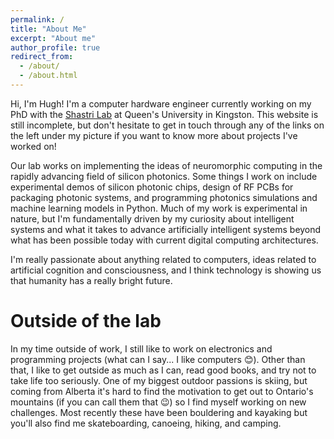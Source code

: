 ```yaml
---
permalink: /
title: "About Me"
excerpt: "About me"
author_profile: true
redirect_from: 
  - /about/
  - /about.html
---
```



Hi, I'm Hugh! I'm a computer hardware engineer currently working on my PhD with the [Shastri Lab](https://www.queensu.ca/physics/shastrilab/) at Queen's University in Kingston. This website is still incomplete, but don't hesitate to get in touch through any of the links on the left under my picture if you want to know more about projects I've worked on!

Our lab works on implementing the ideas of neuromorphic computing in the rapidly advancing field of silicon photonics. Some things I work on include experimental demos of silicon photonic chips, design of RF PCBs for packaging photonic systems, and programming photonics simulations and machine learning models in Python. Much of my work is experimental in nature, but I'm fundamentally driven by my curiosity about intelligent systems and what it takes to advance artificially intelligent systems beyond what has been possible today with current digital computing architectures.

I'm really passionate about anything related to computers, ideas related to artificial cognition and consciousness, and I think technology is showing us that humanity has a really bright future.

Outside of the lab
======
In my time outside of work, I still like to work on electronics and programming projects (what can I say... I like computers :blush:). Other than that, I like to get outside as much as I can, read good books, and try not to take life too seriously. One of my biggest outdoor passions is skiing, but coming from Alberta it's hard to find the motivation to get out to Ontario's mountains (if you can call them that :wink:) so I find myself working on new challenges. Most recently these have been bouldering and kayaking but you'll also find me skateboarding, canoeing, hiking, and camping.
